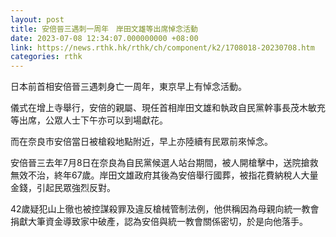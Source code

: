 ```yaml
---
layout: post
title: 安倍晉三遇刺一周年　岸田文雄等出席悼念活動
date: 2023-07-08 12:34:07.000000000 +08:00
link: https://news.rthk.hk/rthk/ch/component/k2/1708018-20230708.htm
categories: rthk
---
```


日本前首相安倍晉三遇刺身亡一周年，東京早上有悼念活動。

儀式在增上寺舉行，安倍的親屬、現任首相岸田文雄和執政自民黨幹事長茂木敏充等出席，公眾人士下午亦可以到場獻花。

而在奈良市安倍當日被槍殺地點附近，早上亦陸續有民眾前來悼念。

安倍晉三去年7月8日在奈良為自民黨候選人站台期間，被人開槍擊中，送院搶救無效不治，終年67歲。岸田文雄政府其後為安倍舉行國葬，被指花費納稅人大量金錢，引起民眾強烈反對。

42歲疑犯山上徹也被控謀殺罪及違反槍械管制法例，他供稱因為母親向統一教會捐獻大筆資金導致家中破產，認為安倍與統一教會關係密切，於是向他落手。
